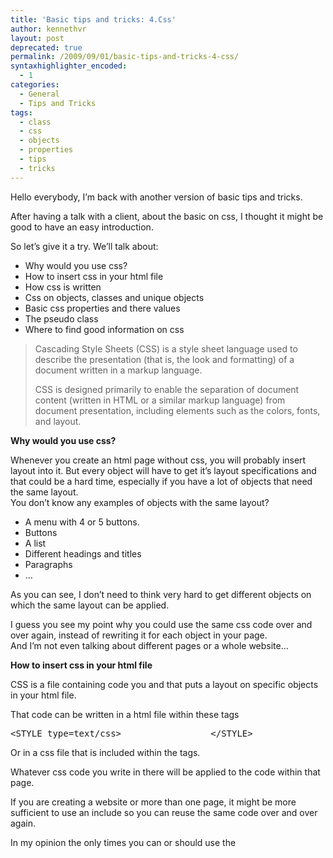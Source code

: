 ```yaml
---
title: 'Basic tips and tricks: 4.Css'
author: kennethvr
layout: post
deprecated: true
permalink: /2009/09/01/basic-tips-and-tricks-4-css/
syntaxhighlighter_encoded:
  - 1
categories:
  - General
  - Tips and Tricks
tags:
  - class
  - css
  - objects
  - properties
  - tips
  - tricks
---
```

Hello everybody, I&#8217;m back with another version of basic tips and tricks.

After having a talk with a client, about the basic on css, I thought it might be good to have an easy introduction.

So let’s give it a try. We&#8217;ll talk about:

  * Why would you use css?
  * How to insert css in your html file
  * How css is written
  * Css on objects, classes and unique objects
  * Basic css properties and there values
  * The pseudo class
  * Where to find good information on css

> Cascading Style Sheets (CSS) is a style sheet language used to describe the presentation (that is, the look and formatting) of a document written in a markup language.
> 
> CSS is designed primarily to enable the separation of document content (written in HTML or a similar markup language) from document presentation, including elements such as the colors, fonts, and layout.

<!--more-->

**Why would you use css?**

Whenever you create an html page without css, you will probably insert layout into it. But every object will have to get it&#8217;s layout specifications and that could be a hard time, especially if you have a lot of objects that need the same layout.  
You don&#8217;t know any examples of objects with the same layout?

  * A menu with 4 or 5 buttons.
  * Buttons
  * A list
  * Different headings and titles
  * Paragraphs
  * &#8230;

As you can see, I don&#8217;t need to think very hard to get different objects on which the same layout can be applied.

I guess you see my point why you could use the same css code over and over again, instead of rewriting it for each object in your page.  
And I&#8217;m not even talking about different pages or a whole website&#8230;

**How to insert css in your html file**

CSS is a file containing code you and that puts a layout on specific objects in your html file.

That code can be written in a html file within these tags

<pre class="brush: xml; title: ; notranslate" title="">&lt;STYLE type=text/css&gt;                 &lt;/STYLE&gt;
</pre>

Or in a css file that is included within the <head></head> tags.

Whatever css code you write in there will be applied to the code within that page.

If you are creating a website or more than one page, it might be more sufficient to use an include so you can reuse the same code over and over again.

In my opinion the only times you can or should use the <style> tags without an include is if you are sure you will never create another page with the same layout or for testing.

Just for readability alone, it might be better to separate it from your original html file and include it.

**How css is written**

The coding is quite simple, the only difficult thing to learn is: what properties are there? And on which object are they possible?

Css is always written in this way:

<pre class="brush: css; title: ; notranslate" title="">selector [, selector2, ...]:pseudo-class { property: value; }
/* comment*/
</pre>

This means:

Selector  
Is the object you are trying to set the layout for.  It&#8217;s possible to put more than one selector by separating them with a comma.  
Ex: paragraphs, header, etc&#8230;

Pseudo class  
The pseudo class is a bit tricky and I will talk about that at the end of my tutorial.  
Ex: hover, link, visited, etc&#8230;

Property  
This is the property you want to set for a specific selector.  
Ex: background-color, font-size, etc&#8230;

Value  
This is the value you set for the property.  
Ex: 1px, #f1f1f1, none, etc&#8230;

Comment  
Comment is written between /\* \*/ tags and can be 1 or more lines in length.

**Css on objects, classes and unique objects**

The selector is actually more then only an id and can be defined in various ways. I guess the best way to show this is by using some examples.  
This will set all paragraphs in your page with the background color red.

<pre class="brush: css; title: ; notranslate" title="">p { background-color: red;}
&lt;p&gt;blabla&lt;/p&gt;
</pre>

This will set all paragraphs with the class nature with a background green.

<pre class="brush: css; title: ; notranslate" title="">p.nature { background-color: green; }
&lt;p class="nature"&gt;blabla&lt;/p&gt;
</pre>

This will put a background color green on every paragraph and a brow background color on every font with class tree within the nature paragraph.

<pre class="brush: css; title: ; notranslate" title="">p.nature { background-color: green; }
p.nature font.tree { background: brown; }
&lt;p class="nature"&gt; blabla &lt;font class="tree"&gt; more bla &lt;/font&gt;
&lt;/p&gt;
</pre>

If you are willing to put a layout on 1 specific object you can do that by using the #. In this case, the paragraph sky will get a blue background.

<pre class="brush: css; title: ; notranslate" title="">#sky { background-color: blue}
&lt;p id="sky"&gt;blabla&lt;/p&gt;
</pre>

This part is very important because you can save tons of time and code by using classes and ids.

**Basic css properties and there values**

There are quite a few different properties and not all properties can be used on any object.

It&#8217;s not very complex, but with some try and error you&#8217;ll find your way quite fast in the exciting world of properties. <img src="http://www.devexp.eu/wp-includes/images/smilies/simple-smile.png" alt=":-)" class="wp-smiley" style="height: 1em; max-height: 1em;" />

I&#8217;ll give some examples first from simple to a bit more difficult and there possible values.

<pre class="brush: css; title: ; notranslate" title="">background-color: #cccccc;
/* #cccccc is a grey color and can also be replaced by the string 'grey' */

margin: 5px;
/* this will put a margin of 5 pixels round the element */

font-size: normal;
/* The font size can also be replaced with number of px,em or % */

background: #FFFFFF url(image.jpg) repeat-x scroll left top;
/* As you can see it is also possible to add more than 1 value to some properties. */

#FFFFFF:          /* Is the default color the background has */
url(image.jpg)    /* is the image that will be displayed on the background*/
repeat-x          /*  is the way it will be repeated in. x is horizontal, y is vertical*/
scroll            /* sets if the image will be fixed or scroll with the rest of the page*/
left top          /* is where the background starts*/

/* Those are the more complex properties but can easily split up into different css properties if it's too complex.*/
background-color:  #FFFFFF;
background-image:  url(image.jpg);
background-repeat:  repeat-x;
background-attachment: scroll;
background-position: top left;
</pre>

More properties are possible and you can find them other websites that I got lined up in the last part: &#8216;where to find good information on css&#8217;

<strong>The pseudo class</strong>

These are used to add special effects to the object they are put on.

In this example you will add different text colors when the link is visited, hovered or active

<pre class="brush: css; title: ; notranslate" title="">a:link {color:#FF0000}     /* unvisited link */
a:visited {color:#00FF00}  /* visited link */
a:hover {color:#FF00FF}    /* mouse over link */
a:active {color:#0000FF}   /* selected link */
</pre>

Other pseudo-classes are possible like: first-child, focus, lang, etc&#8230;

**Where to find good information on css**

<a href="http://en.wikipedia.org/wiki/Cascading_Style_Sheets" target="_blank">General information </a>  
<a href="http://jigsaw.w3.org/css-validator/" target="_blank">Test your css</a>  
<a href="http://www.w3.org/Style/CSS/" target="_blank">Official w3c website </a>

Off course this doesn&#8217;t cover the whole story as this is only a basic guide.

I just hope you have some advantage from reading this.

C u next time. K.